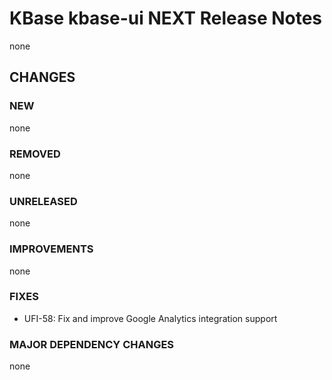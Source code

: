 # KBase kbase-ui NEXT Release Notes

none

## CHANGES

### NEW

none

### REMOVED

none

### UNRELEASED

none

### IMPROVEMENTS

none

### FIXES

- UFI-58: Fix and improve Google Analytics integration support

### MAJOR DEPENDENCY CHANGES

none
